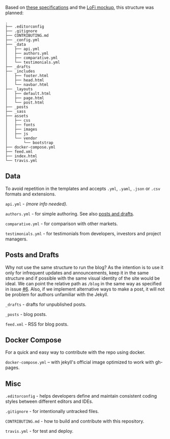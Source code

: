Based on [these specifications](https://github.com/bugmark/website/issues/3) and the [LoFi mockup](https://github.com/bugmark/website/issues/2), this structure was planned:

```shell
.
├── .editorconfig
├── .gitignore
├── CONTRIBUTING.md
├── _config.yml
├── _data
│   ├── api.yml
│   ├── authors.yml
│   ├── comparative.yml
│   └── testimonials.yml
├── _drafts
├── _includes
│   ├── footer.html
│   ├── head.html
│   └── navbar.html
├── _layouts
│   ├── default.html
│   ├── page.html
│   └── post.html
├── _posts
├── _sass
├── assets
│   ├── css
│   ├── fonts
│   ├── images
│   ├── js
│   └── vendor
│       └── bootstrap
├── docker-compose.yml
├── feed.xml
├── index.html
└── travis.yml
```

## Data

To avoid repetition in the templates and accepts `.yml`, `.yaml`, `.json` or `.csv` formats and extensions.

`api.yml` - _(more info needed)._

`authors.yml` - for simple authoring. See also [posts and drafts](#posts-and-drafts).

`comparative.yml` - for comparison with other markets.

`testimonials.yml` - for testimonials from developers, investors and project managers.

## Posts and Drafts

Why not use the same structure to run the blog? As the intention is to use it only for infrequent updates and announcements, keep it in the same structure and if possible with the same visual identity of the site would be ideal. We can point the relative path as `/blog` in the same way as specified in issue [#6](https://github.com/bugmark/website/issues/6). Also, if we implement alternative ways to make a post, it will not be problem for authors unfamiliar with the Jekyll.

`_drafts` - drafts for unpublished posts.

`_posts` - blog posts.

`feed.xml` - RSS for blog posts.

## Docker Compose

For a quick and easy way to contribute with the repo using docker.

`docker-compose.yml` – with jekyll's official image optimized to work with gh-pages.

## Misc

`.editorconfig` - helps developers define and maintain consistent coding styles between different editors and IDEs.

`.gitignore` - for intentionally untracked files.

`CONTRIBUTING.md` - how to build and contribute with this repository.

`travis.yml` - for test and deploy.
